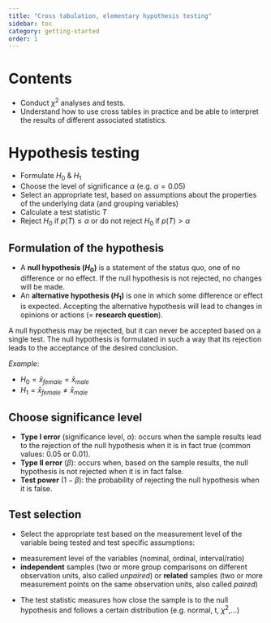 ```yaml
---
title: "Cross tabulation, elementary hypothesis testing"
sidebar: toc
category: getting-started
order: 1
---
```


# Contents

* Conduct $\chi^2$ analyses and tests.
* Understand how to use cross tables in practice and be able to interpret the results of different associated statistics.

# Hypothesis testing

* Formulate $H_0$ \& $H_1$
* Choose the level of significance $\alpha$ (e.g. $\alpha = 0.05$)
* Select an appropriate test, based on assumptions about the properties of the underlying data (and grouping variables)
* Calculate a test statistic $T$
* Reject $H_0$ if $p(T) \leq \alpha$ or do not reject $H_0$ if $p(T) > \alpha$


## Formulation of the hypothesis

* A **null hypothesis ($H_0$)** is a statement of the status quo, one of no difference or no effect. If the null hypothesis is not rejected, no changes will be made.
* An **alternative hypothesis ($H_1$)** is one in which some difference or effect is expected. Accepting the alternative hypothesis will lead to changes in opinions or actions (= **research question**).

A null hypothesis may be rejected, but it can never be accepted based on a single test. The null hypothesis is formulated in such a way that its rejection leads to the acceptance of the desired conclusion.

*Example:*

* $H_0 = \bar{x}_{female} = \bar{x}_{male}$
* $H_1 = \bar{x}_{female} \neq \bar{x}_{male}$


## Choose significance level 

* **Type I error** (significance level, $\alpha$): occurs when the sample results lead to the rejection of the null hypothesis when it is in fact true (common values: $0.05$ or $0.01$).
* **Type II error** ($\beta$): occurs when, based on the sample results, the null hypothesis is not rejected when it is in fact false.
* **Test power** ($1 - \beta$): the probability of rejecting the null hypothesis when it is false.


## Test selection

* Select the appropriate test based on the measurement level of the variable being tested and test specific assumptions:
- measurement level of the variables (nominal, ordinal, interval/ratio)
- **independent** samples (two or more group comparisons on different observation units, also called *unpaired*) or 
**related** samples (two or more measurement points on the same observation units, also called *paired*)

* The test statistic measures how close the sample is to the null hypothesis and follows a certain distribution (e.g. normal, t, $\chi^2$,...)


